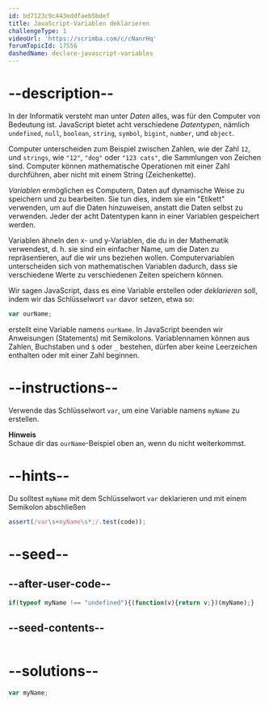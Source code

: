 ```yaml
---
id: bd7123c9c443eddfaeb5bdef
title: JavaScript-Variablen deklarieren
challengeType: 1
videoUrl: 'https://scrimba.com/c/cNanrHq'
forumTopicId: 17556
dashedName: declare-javascript-variables
---
```


# --description--

In der Informatik versteht man unter <dfn>Daten</dfn> alles, was für den Computer von Bedeutung ist. JavaScript bietet acht verschiedene <dfn>Datentypen</dfn>, nämlich `undefined`, `null`, `boolean`, `string`, `symbol`, `bigint`, `number`, und `object`.

Computer unterscheiden zum Beispiel zwischen Zahlen, wie der Zahl `12`, und `strings`, wie `"12"`, `"dog"` oder `"123 cats"`, die Sammlungen von Zeichen sind. Computer können mathematische Operationen mit einer Zahl durchführen, aber nicht mit einem String (Zeichenkette).

<dfn>Variablen</dfn> ermöglichen es Computern, Daten auf dynamische Weise zu speichern und zu bearbeiten. Sie tun dies, indem sie ein "Etikett" verwenden, um auf die Daten hinzuweisen, anstatt die Daten selbst zu verwenden. Jeder der acht Datentypen kann in einer Variablen gespeichert werden.

Variablen ähneln den x- und y-Variablen, die du in der Mathematik verwendest, d. h. sie sind ein einfacher Name, um die Daten zu repräsentieren, auf die wir uns beziehen wollen. Computervariablen unterscheiden sich von mathematischen Variablen dadurch, dass sie verschiedene Werte zu verschiedenen Zeiten speichern können.

Wir sagen JavaScript, dass es eine Variable erstellen oder <dfn>deklarieren</dfn> soll, indem wir das Schlüsselwort `var` davor setzen, etwa so:

```js
var ourName;
```

erstellt eine Variable namens `ourName`. In JavaScript beenden wir Anweisungen (Statements) mit Semikolons. Variablennamen können aus Zahlen, Buchstaben und `$` oder `_` bestehen, dürfen aber keine Leerzeichen enthalten oder mit einer Zahl beginnen.

# --instructions--

Verwende das Schlüsselwort `var`, um eine Variable namens `myName` zu erstellen.

**Hinweis**  
Schaue dir das `ourName`-Beispiel oben an, wenn du nicht weiterkommst.

# --hints--

Du solltest `myName` mit dem Schlüsselwort `var` deklarieren und mit einem Semikolon abschließen

```js
assert(/var\s+myName\s*;/.test(code));
```

# --seed--

## --after-user-code--

```js
if(typeof myName !== "undefined"){(function(v){return v;})(myName);}
```

## --seed-contents--

```js

```

# --solutions--

```js
var myName;
```
